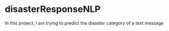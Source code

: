 # disasterResponseNLP
In this project, I am trying to predict the disaster category of a text message
